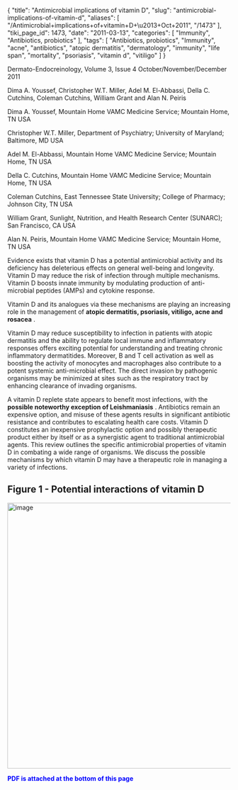 {
    "title": "Antimicrobial implications of vitamin D",
    "slug": "antimicrobial-implications-of-vitamin-d",
    "aliases": [
        "/Antimicrobial+implications+of+vitamin+D+\u2013+Oct+2011",
        "/1473"
    ],
    "tiki_page_id": 1473,
    "date": "2011-03-13",
    "categories": [
        "Immunity",
        "Antibiotics, probiotics"
    ],
    "tags": [
        "Antibiotics, probiotics",
        "Immunity",
        "acne",
        "antibiotics",
        "atopic dermatitis",
        "dermatology",
        "immunity",
        "life span",
        "mortality",
        "psoriasis",
        "vitamin d",
        "vitiligo"
    ]
}


Dermato-Endocreinology, Volume 3, Issue 4   October/November/December 2011

Dima A. Youssef, Christopher W.T. Miller, Adel M. El-Abbassi, Della C. Cutchins, Coleman Cutchins, William Grant and Alan N. Peiris

Dima A. Youssef,     Mountain Home VAMC Medicine Service; Mountain Home, TN USA 

Christopher W.T. Miller,     Department of Psychiatry; University of Maryland; Baltimore, MD USA 

Adel M. El-Abbassi,     Mountain Home VAMC Medicine Service; Mountain Home, TN USA 

Della C. Cutchins,     Mountain Home VAMC Medicine Service; Mountain Home, TN USA 

Coleman Cutchins,     East Tennessee State University; College of Pharmacy; Johnson City, TN USA 

William Grant,     Sunlight, Nutrition, and Health Research Center (SUNARC); San Francisco, CA USA 

Alan N. Peiris,     Mountain Home VAMC Medicine Service; Mountain Home, TN USA 

Evidence exists that vitamin D has a potential antimicrobial activity and its deficiency has deleterious effects on general well-being and longevity. Vitamin D may reduce the risk of infection through multiple mechanisms. Vitamin D boosts innate immunity by modulating production of anti-microbial peptides (AMPs) and cytokine response. 

Vitamin D and its analogues via these mechanisms are playing an increasing role in the management of  **atopic dermatitis, psoriasis, vitiligo, acne and rosacea** . 

Vitamin D may reduce susceptibility to infection in patients with atopic dermatitis and the ability to regulate local immune and inflammatory responses offers exciting potential for understanding and treating chronic inflammatory dermatitides. Moreover, B and T cell activation as well as boosting the activity of monocytes and macrophages also contribute to a potent systemic anti-microbial effect. The direct invasion by pathogenic organisms may be minimized at sites such as the respiratory tract by enhancing clearance of invading organisms. 

A vitamin D replete state appears to benefit most infections, with the  **possible noteworthy exception of Leishmaniasis** . Antibiotics remain an expensive option, and misuse of these agents results in significant antibiotic resistance and contributes to escalating health care costs. Vitamin D constitutes an inexpensive prophylactic option and possibly therapeutic product either by itself or as a synergistic agent to traditional antimicrobial agents. This review outlines the specific antimicrobial properties of vitamin D in combating a wide range of organisms. We discuss the possible mechanisms by which vitamin D may have a therapeutic role in managing a variety of infections.

## Figure 1 - Potential interactions of vitamin D

<img src="https://d1bk1kqxc0sym.cloudfront.net/attachments/jpeg/antimicrob-fig-1.jpg" alt="image" width="600">

 **<span style="color:#00F;">PDF is attached at the bottom of this page</span>**